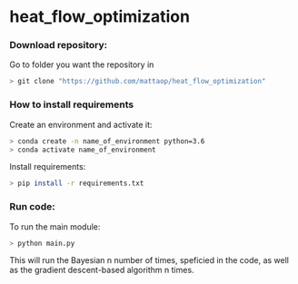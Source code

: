 # heat_flow_optimization

### Download repository:
Go to folder you want the repository in
```bash
> git clone "https://github.com/mattaop/heat_flow_optimization"
```

### How to install requirements
Create an environment and activate it:
```bash
> conda create -n name_of_environment python=3.6
> conda activate name_of_environment
```
Install requirements:
```bash
> pip install -r requirements.txt
```

### Run code:
To run the main module:
```bash
> python main.py
```
This will run the Bayesian n number of times, speficied in the code, as well as the gradient descent-based algorithm n times.
